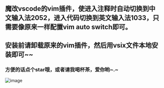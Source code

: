## 魔改vscode的vim插件，使进入注释时自动切换到中文输入法2052，进入代码切换到英文输入法1033，只需要像原来一样配置vim auto switch即可。
## 安装前请卸载原来的vim插件，然后用vsix文件本地安装即可~~
### 方便的话点个star哦，或者请我喝杯茶，爱你哟~.~

![image](https://github.com/Baike12/vscode-smart-input-in-vim-mode/assets/134204678/e6b293e0-ffc3-4fbe-8eb6-052d8b744261)
